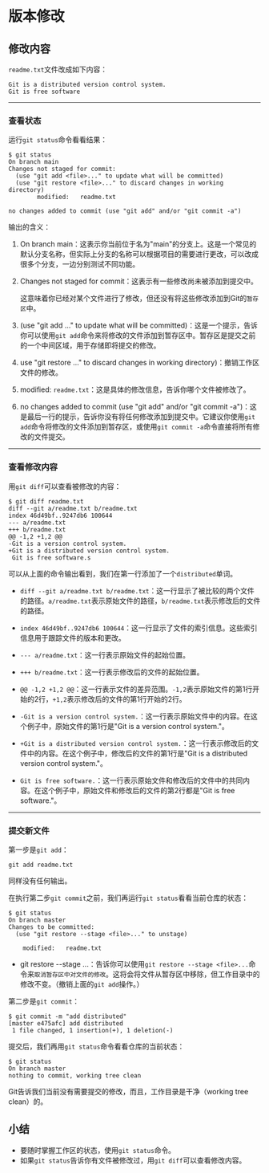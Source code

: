 # 版本修改

## 修改内容

`readme.txt`文件改成如下内容：

```shell
Git is a distributed version control system.
Git is free software
```

------

### 查看状态

运行`git status`命令看看结果：

```shell
$ git status
On branch main
Changes not staged for commit:
  (use "git add <file>..." to update what will be committed)
  (use "git restore <file>..." to discard changes in working directory)
        modified:   readme.txt

no changes added to commit (use "git add" and/or "git commit -a")
```

输出的含义：

1. On branch main：这表示你当前位于名为"main"的分支上。这是一个常见的默认分支名称，但实际上分支的名称可以根据项目的需要进行更改，可以改成很多个分支，一边分别测试不同功能。

2. Changes not staged for commit：这表示有一些修改尚未被添加到提交中。

   这意味着你已经对某个文件进行了修改，但还没有将这些修改添加到Git的`暂存区`中。

3. (use "git add <file>..." to update what will be committed)：这是一个提示，告诉你可以使用`git add`命令来将修改的文件添加到暂存区中。暂存区是提交之前的一个中间区域，用于存储即将提交的修改。

4. use "git restore  <file>..." to discard changes in working directory)：撤销工作区文件的修改。

5. modified: `readme.txt`：这是具体的修改信息，告诉你哪个文件被修改了。

6. no changes added to commit (use "git add" and/or "git commit -a")：这是最后一行的提示，告诉你没有将任何修改添加到提交中。它建议你使用`git add`命令将修改的文件添加到暂存区，或使用`git commit -a`命令直接将所有修改的文件提交。

------

### 查看修改内容

用`git diff`可以查看被修改的内容：

```shell
$ git diff readme.txt 
diff --git a/readme.txt b/readme.txt
index 46d49bf..9247db6 100644
--- a/readme.txt
+++ b/readme.txt
@@ -1,2 +1,2 @@
-Git is a version control system.
+Git is a distributed version control system.
 Git is free software.s
```

可以从上面的命令输出看到，我们在第一行添加了一个`distributed`单词。

- `diff --git a/readme.txt b/readme.txt`：这一行显示了被比较的两个文件的路径。`a/readme.txt`表示原始文件的路径，`b/readme.txt`表示修改后的文件的路径。

- `index 46d49bf..9247db6 100644`：这一行显示了文件的索引信息。这些索引信息用于跟踪文件的版本和更改。
- `--- a/readme.txt`：这一行表示原始文件的起始位置。
- `+++ b/readme.txt`：这一行表示修改后的文件的起始位置。
- `@@ -1,2 +1,2 @@`：这一行表示文件的差异范围。`-1,2`表示原始文件的第1行开始的2行，`+1,2`表示修改后的文件的第1行开始的2行。
- `-Git is a version control system.`：这一行表示原始文件中的内容。在这个例子中，原始文件的第1行是"Git is a version control system."。
- `+Git is a distributed version control system.`：这一行表示修改后的文件中的内容。在这个例子中，修改后的文件的第1行是"Git is a distributed version control system."。
- `Git is free software.`：这一行表示原始文件和修改后的文件中的共同内容。在这个例子中，原始文件和修改后的文件的第2行都是"Git is free software."。

------

### 提交新文件

第一步是`git add`：

```shell
git add readme.txt
```

同样没有任何输出。

在执行第二步`git commit`之前，我们再运行`git status`看看当前仓库的状态：

```shell
$ git status
On branch master
Changes to be committed:
  (use "git restore --stage <file>..." to unstage)

	modified:   readme.txt
```

- git restore --stage <file>...：告诉你可以使用`git restore --stage <file>...`命令来`取消暂存区中对文件的修改`。这将会将文件从暂存区中移除，但工作目录中的修改不变。（撤销上面的`git add`操作。）

第二步是`git commit`：

```shell
$ git commit -m "add distributed"
[master e475afc] add distributed
 1 file changed, 1 insertion(+), 1 deletion(-)
```

提交后，我们再用`git status`命令看看仓库的当前状态：

```shell
$ git status
On branch master
nothing to commit, working tree clean
```

Git告诉我们当前没有需要提交的修改，而且，工作目录是干净（working tree clean）的。

## 小结

- 要随时掌握工作区的状态，使用`git status`命令。
- 如果`git status`告诉你有文件被修改过，用`git diff`可以查看修改内容。